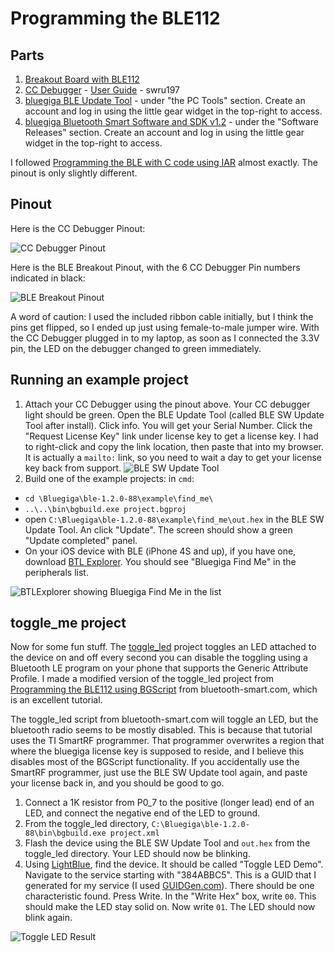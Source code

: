 # Programming the BLE112 #

## Parts ##
1.  [Breakout Board with BLE112](
http://store.hardwarebreakout.com/index.php?route=product/product&product_id=61)
2.  [CC Debugger](http://www.ti.com/tool/cc-debugger) - [User Guide](http://www.ti.com/lit/swru197) - swru197
3.  [bluegiga BLE Update Tool](http://www.bluegiga.com/en-US/products/bluetooth-4.0-modules/ble112-bluetooth--smart-module/documentation/) - under "the PC Tools" section.  Create an account and log in using the little gear widget in the top-right to access.
4.  [bluegiga Bluetooth Smart Software and SDK v1.2](http://www.bluegiga.com/en-US/products/bluetooth-4.0-modules/ble112-bluetooth--smart-module/documentation/) - under the "Software Releases" section.  Create an account and log in using the little gear widget in the top-right to access.

I followed [Programming the BLE with C code using IAR](http://blog.bluetooth-smart.com/2012/09/11/programming-the-ble112-with-c-code-using-iar/) almost exactly.  The pinout is only slightly different.

## Pinout ##
Here is the CC Debugger Pinout:

![CC Debugger Pinout](http://cl.ly/image/2B2s3R0V0Y0R/target-connector-pinout.png)

Here is the BLE Breakout Pinout, with the 6 CC Debugger Pin numbers indicated in black:

![BLE Breakout Pinout](http://cl.ly/image/1V0k2P0G1m3j/ble-breakout-pinout-cc-debugger.png)

A word of caution: I used the included ribbon cable initially, but I think the pins get flipped, so I ended up just using female-to-male jumper wire.  With the CC Debugger plugged in to my laptop, as soon as I connected the 3.3V pin, the LED on the debugger changed to green immediately.

## Running an example project ##
1.  Attach your CC Debugger using the pinout above.  Your CC debugger light should be green.  Open the BLE Update Tool (called BLE SW Update Tool after install).  Click info.  You will get your Serial Number.  Click the "Request License Key" link under license key to get a license key.  I had to right-click and copy the link location, then paste that into my browser.  It is actually a `mailto:` link, so you need to wait a day to get your license key back from support.
 ![BLE SW Update Tool](http://cl.ly/image/38393t310u41/BLESWUpdateTool.PNG)
2. Build one of the example projects: in `cmd`:
 * `cd \Bluegiga\ble-1.2.0-88\example\find_me\`
 * `..\..\bin\bgbuild.exe project.bgproj`
 * open `C:\Bluegiga\ble-1.2.0-88\example\find_me\out.hex` in the BLE SW Update Tool. An click "Update".  The screen should show a green "Update completed" panel.
 * On your iOS device with BLE (iPhone 4S and up), if you have one, download [BTL Explorer](https://itunes.apple.com/us/app/btlexplorer/id532751145?mt=8).  You should see "Bluegiga Find Me" in the peripherals list.

 ![BTLExplorer showing Bluegiga Find Me in the list](http://cl.ly/image/2R1z2c383u0G/BTLExplorer.PNG.jpg)


## toggle_me project ##

Now for some fun stuff.  The [toggle_led](https://github.com/slackhappy/ble112/tree/master/toggle_led) project toggles an LED attached to the device on and off every second you can disable the toggling using a Bluetooth LE program on your phone that supports the Generic Attribute Profile.  I made a modified version of the toggle_led project from [Programming the BLE112 using BGScript](http://blog.bluetooth-smart.com/2012/09/16/programming-the-ble112-using-bgscript/) from bluetooth-smart.com, which is an excellent tutorial.

The toggle_led script from bluetooth-smart.com will toggle an LED, but the bluetooth radio seems to be mostly disabled.  This is because that tutorial uses the TI SmartRF programmer.  That programmer overwrites a region that where the bluegiga license key is supposed to reside, and I believe this disables most of the BGScript functionality.  If you accidentally use the SmartRF programmer, just use the BLE SW Update tool again, and paste your license back in, and you should be good to go.

1. Connect a 1K resistor from P0_7 to the positive (longer lead) end of an LED, and connect the negative end of the LED to ground.
2. From the toggle_led directory, `C:\Bluegiga\ble-1.2.0-88\bin\bgbuild.exe project.xml`
3. Flash the device using the BLE SW Update Tool and `out.hex` from the toggle_led directory.  Your LED should now be blinking.
4. Using [LightBlue](https://itunes.apple.com/us/app/lightblue-bluetooth-low-energy/id557428110?mt=8), find the device.  It should be called "Toggle LED Demo".  Navigate to the service starting with "384ABBC5".  This is a GUID that I generated for my service (I used [GUIDGen.com](http://www.guidgen.com/)).  There should be one characteristic found.  Press Write.  In the "Write Hex" box, write `00`.  This should make the LED stay solid on.  Now write `01`.  The LED should now blink again.

![Toggle LED Result](http://cl.ly/image/1L1c0E043M43/ToggleLED_Breadboard.JPG)
